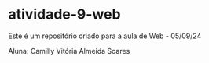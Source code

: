 # atividade-9-web
Este é um repositório criado para a aula de Web - 05/09/24

Aluna: Camilly Vitória Almeida Soares

